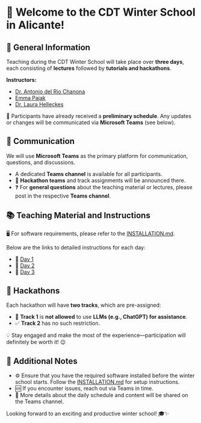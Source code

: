 # 🎉 Welcome to the CDT Winter School in Alicante!  

## 📌 General Information  
Teaching during the CDT Winter School will take place over **three days**, each consisting of **lectures** followed by **tutorials and hackathons**.  

**Instructors:**  
- [Dr. Antonio del Rio Chanona](https://www.optimlpse.co.uk/author/dr.-ehecatl-antonio-del-rio-chanona/)  
- [Emma Pajak](https://www.optimlpse.co.uk/author/emma-pajak/)  
- [Dr. Laura Helleckes](https://www.optimlpse.co.uk/author/laura-helleckes/)  

📅 Participants have already received a **preliminary schedule**. Any updates or changes will be communicated via **Microsoft Teams** (see below).   

## 💬 Communication  
We will use **Microsoft Teams** as the primary platform for communication, questions, and discussions.  
- A dedicated **Teams channel** is available for all participants.  
- 📢 **Hackathon teams** and track assignments will be announced there.  
- ❓ For **general questions** about the teaching material or lectures, please post in the respective **Teams channel**.  

## 📚 Teaching Material and Instructions  
🖥️ For software requirements, please refer to the [INSTALLATION.md](./INSTALLATION.md). 

Below are the links to detailed instructions for each day:  
- 📖 [Day 1](day_1_ddo/README.md)  
- 📖 [Day 2](day_2_md/README.md)  
- 📖 [Day 3](day_3_doe/README.md)

## 🚀 Hackathons  
Each hackathon will have **two tracks**, which are pre-assigned:  
- 🛑 **Track 1** is **not allowed** to use **LLMs (e.g., ChatGPT) for assistance**.  
- ✅ **Track 2** has no such restriction.  

💡 Stay engaged and make the most of the experience—participation will definitely be worth it! 😉  

## 🔧 Additional Notes  
- ⚙️ Ensure that you have the required software installed before the winter school starts. Follow the [INSTALLATION.md](./INSTALLATION.md) for setup instructions.  
- 🆘 If you encounter issues, reach out via Teams in time.  
- 📢 More details about the daily schedule and content will be shared on the Teams channel.  

Looking forward to an exciting and productive winter school! 🎓✨
